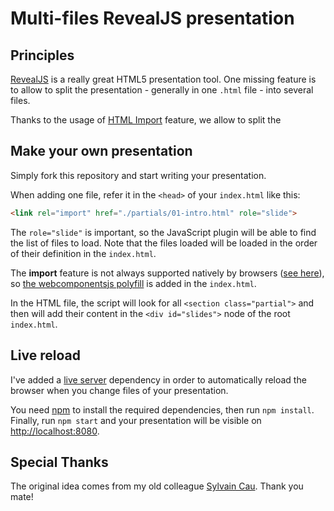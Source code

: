 # Multi-files RevealJS presentation

## Principles

[RevealJS](http://lab.hakim.se/reveal-js/) is a really great HTML5 presentation tool.
One missing feature is to allow to split the presentation - generally in one `.html` file - into several files.

Thanks to the usage of [HTML Import]() feature, we allow to split the

## Make your own presentation

Simply fork this repository and start writing your presentation.

When adding one file, refer it in the `<head>` of your `index.html` like this:

```html
<link rel="import" href="./partials/01-intro.html" role="slide">
```

The `role="slide"` is important, so the JavaScript plugin will be able to find the list of files to load.
Note that the files loaded will be loaded in the order of their definition in the `index.html`.

The **import** feature is not always supported natively by browsers ([see here](http://caniuse.com/#feat=imports)), so [the webcomponentsjs polyfill](https://github.com/webcomponents/webcomponentsjs) is added in the `index.html`.

In the HTML file, the script will look for all `<section class="partial">` and then will add their content in the `<div id="slides">` node of the root `index.html`.


## Live reload

I've added a [live server](https://github.com/tapio/live-server) dependency in order to automatically reload the browser when you change files of your presentation.

You need [npm](https://www.npmjs.com/) to install the required dependencies, then run `npm install`. Finally, run `npm start` and your presentation will be visible on [http://localhost:8080](http://localhost:8080).

## Special Thanks

The original idea comes from my old colleague [Sylvain Cau](https://github.com/AshDevFr).
Thank you mate!
